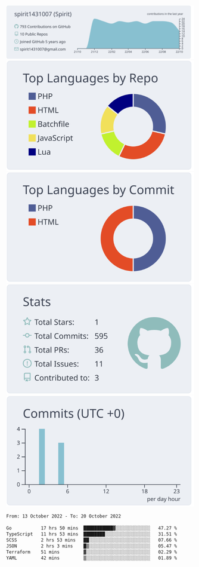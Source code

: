 [![](https://raw.githubusercontent.com/spirit1431007/spirit1431007/master/profile-summary-card-output/nord_bright/0-profile-details.svg)](https://git.io/spiritx)
[![](https://raw.githubusercontent.com/spirit1431007/spirit1431007/master/profile-summary-card-output/nord_bright/1-repos-per-language.svg)](https://git.io/spiritx) [![](https://raw.githubusercontent.com/spirit1431007/spirit1431007/master/profile-summary-card-output/nord_bright/2-most-commit-language.svg)](https://git.io/spiritx)
[![](https://raw.githubusercontent.com/spirit1431007/spirit1431007/master/profile-summary-card-output/nord_bright/3-stats.svg)](https://git.io/spiritx) [![](https://raw.githubusercontent.com/spirit1431007/spirit1431007/master/profile-summary-card-output/nord_bright/4-productive-time.svg)](https://git.io/spiritx)

<!--START_SECTION:waka-->

```text
From: 13 October 2022 - To: 20 October 2022

Go           17 hrs 50 mins  ███████████▓░░░░░░░░░░░░░   47.27 %
TypeScript   11 hrs 53 mins  ████████░░░░░░░░░░░░░░░░░   31.51 %
SCSS         2 hrs 53 mins   ██░░░░░░░░░░░░░░░░░░░░░░░   07.66 %
JSON         2 hrs 3 mins    █▒░░░░░░░░░░░░░░░░░░░░░░░   05.47 %
Terraform    51 mins         ▓░░░░░░░░░░░░░░░░░░░░░░░░   02.29 %
YAML         42 mins         ▒░░░░░░░░░░░░░░░░░░░░░░░░   01.89 %
```

<!--END_SECTION:waka-->

